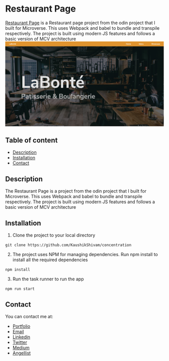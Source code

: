 # Restaurant Page

[Restaurant Page](https://raw.githack.com/KaushikShivam/restaurant_page/feature-restaurant/dist/index.html) is a Restaurant page project from the odin project that I built for Microverse. This uses Webpack and babel to bundle and transpile respectively.
The project is built using modern JS features and follows a basic version of MCV architecture
![Screenshot](screenshot.png)

## Table of content

- [Description](#Description)
- [Installation](#installation)
- [Contact](#contact)

## Description

The Restaurant Page is a project from the odin project that I built for Microverse. This uses Webpack and babel to bundle and transpile respectively.
The project is built using modern JS features and follows a basic version of MCV architecture

## Installation

1. Clone the project to your local directory

```
git clone https://github.com/KaushikShivam/concentration
```

2. The project uses NPM for managing dependencies. Run npm install to install all the required dependencies

```
npm install
```

3. Run the task runner to run the app

```
npm run start
```

## Contact

You can contact me at:

- [Portfolio](https://www.shivamkaushik.com)
- [Email](mailto:shivamkaushikofficial@gmail.com)
- [Linkedin](https://www.linkedin.com/in/kshivamdev/)
- [Twitter](https://twitter.com/kShivamDev)
- [Medium](https://medium.com/@shivamkaushikofficial)
- [Angellist](https://angel.co/kshivamdev)
